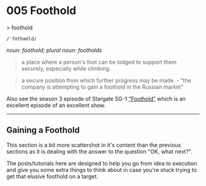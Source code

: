 # 005 Foothold

\> foothold

`/ˈfʊthəʊld/`

*noun: foothold; plural noun: footholds*

> a place where a person's foot can be lodged to support them securely, especially while climbing.

> a secure position from which further progress may be made. - "the company is attempting to gain a foothold in the Russian market"

Also see the season 3 episode of Stargate SG-1 ["Foothold"](https://stargate.fandom.com/wiki/Foothold) which is an excellent episode of an excellent show.

---

## Gaining a Foothold

This section is a bit more scattershot in it's content than the previous sections as it is dealing with the answer to the question "OK, what next?".

The posts/tutorials here are designed to help you go from idea to execution and give you some extra things to think about in case you're stuck trying to get that elusive foothold on a target.

